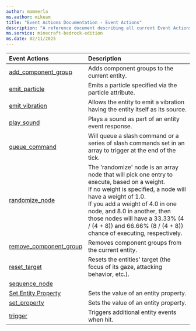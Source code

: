 ```yaml
---
author: mammerla
ms.author: mikeam
title: "Event Actions Documentation - Event Actions"
description: "A reference document describing all current Event Actions"
ms.service: minecraft-bedrock-edition
ms.date: 02/11/2025 
---
```


| Event Actions | Description |
|:-----|:----------|
| [add_component_group](EventActions/add_component_group.md)| Adds component groups to the current entity. |
| [emit_particle](EventActions/emit_particle.md)| Emits a particle specified via the particle attribute. |
| [emit_vibration](EventActions/emit_vibration.md)| Allows the entity to emit a vibration having the entity itself as its source. |
| [play_sound](EventActions/play_sound.md)| Plays a sound as part of an entity event response. |
| [queue_command](EventActions/queue_command.md)| Will queue a slash command or a series of slash commands set in an array to trigger at the end of the tick. |
| [randomize_node](EventActions/randomize_node.md)| The 'randomize' node is an array node that will pick one entry to execute, based on a weight. <br>		If no weight is specified, a node will have a weight of 1.0. <br>		If you add a weight of 4.0 in one node, and 8.0 in another, then those nodes will have a 33.33% (4 / (4 + 8)) and 66.66% (8 / (4 + 8)) chance of executing, respectively. |
| [remove_component_group](EventActions/remove_component_group.md)| Removes component groups from the current entity. |
| [reset_target](EventActions/reset_target.md)| Resets the entities' target (the focus of its gaze, attacking behavior, etc.). |
| [sequence_node](EventActions/sequence_node.md)|  |
| [Set Entity Property](EventActions/set_entity_property.md)| Sets the value of an entity property. |
| [set_property](EventActions/set_property.md)| Sets the value of an entity property. |
| [trigger](EventActions/trigger.md)| Triggers additional entity events when hit. |